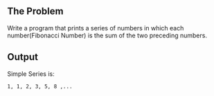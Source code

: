 ## The Problem
Write a program that prints a series of numbers in which each number(Fibonacci Number) is the sum of the two preceding numbers.

## Output
Simple Series is:
```
1, 1, 2, 3, 5, 8 ,...
```
